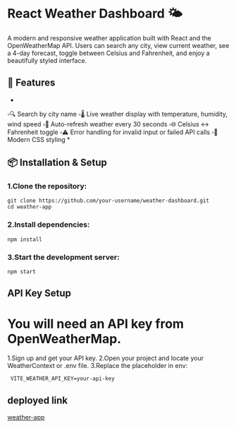 # React Weather Dashboard 🌤️
A modern and responsive weather application built with React and the OpenWeatherMap API. Users can search any city, view current weather, see a 4-day forecast, 
toggle between Celsius and Fahrenheit, and enjoy a beautifully styled interface.

## 🚀 Features
*
▫️🔍 Search by city name
▫️🌡️ Live weather display with temperature, humidity, wind speed
▫️🔁 Auto-refresh weather every 30 seconds
▫️🌐 Celsius ↔ Fahrenheit toggle
▫️⚠️ Error handling for invalid input or failed API calls
▫️🎨 Modern CSS styling
*

## 📦 Installation & Setup

### 1.Clone the repository:
```
git clone https://github.com/your-username/weather-dashboard.git
cd weather-app
```

 ### 2.Install dependencies:
```
npm install
```
### 3.Start the development server:
```
npm start
```

## API Key Setup
# You will need an API key from OpenWeatherMap.

1.Sign up and get your API key.
2.Open your project and locate your WeatherContext or .env file.
3.Replace the placeholder in env:
```
 VITE_WEATHER_API_KEY=your-api-key
```

## deployed link 
[weather-app]([https://pages.github.com/](https://weather-app-ajay-rxul-git-main-ajayv2001s-projects.vercel.app/))




